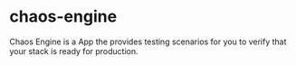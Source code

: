 # chaos-engine
Chaos Engine is a App the provides testing scenarios for you to verify that your stack is ready for production.
